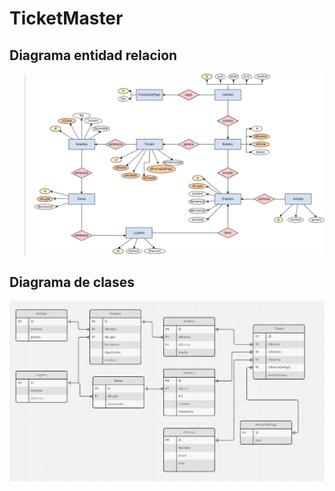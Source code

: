 # TicketMaster

## Diagrama entidad relacion

> ![Diagrama Entidad-Relacion](/TicketMaster/img/Diagrama%20ER.png)

## Diagrama de clases

![Diagrama de clases](https://github.com/Johann-28/TicketMaster/blob/main/TicketMaster/img/Diagrama.png)
